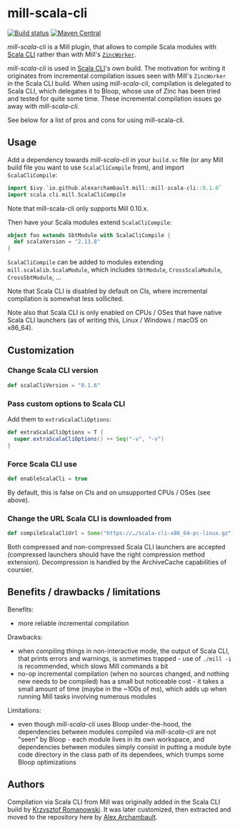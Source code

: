 # mill-scala-cli

[![Build status](https://github.com/scala-cli/mill-scala-cli/workflows/CI/badge.svg)](https://github.com/scala-cli/mill-scala-cli/actions?query=workflow%3ACI)
[![Maven Central](https://img.shields.io/maven-central/v/io.github.alexarchambault.mill/mill-scala-cli_mill0.10_2.13.svg)](https://maven-badges.herokuapp.com/maven-central/io.github.alexarchambault.mill/mill-scala-cli_mill0.10_2.13)

*mill-scala-cli* is a Mill plugin, that allows to compile Scala modules
with [Scala CLI](https://github.com/VirtusLab/scala-cli) rather than with Mill's
[`ZincWorker`](https://github.com/com-lihaoyi/mill/blob/4d94945c463b4f4b2aac3d74e0d75511714e00f0/scalalib/src/ZincWorkerModule.scala).

*mill-scala-cli* is used in [Scala CLI](https://github.com/VirtusLab/scala-cli)'s own build. The motivation for writing it originates
from incremental compilation issues seen with Mill's `ZincWorker` in the Scala CLI build. When using *mill-scala-cli*, compilation is delegated to
Scala CLI, which delegates it to Bloop, whose use of Zinc has been tried and tested for quite some time. These incremental compilation issues
go away with *mill-scala-cli*.

See below for a list of pros and cons for using mill-scala-cli.

## Usage

Add a dependency towards *mill-scala-cli* in your `build.sc` file (or any Mill build file you want to use `ScalaCliCompile` from),
and import `ScalaCliCompile`:
```scala
import $ivy.`io.github.alexarchambault.mill::mill-scala-cli::0.1.0`
import scala.cli.mill.ScalaCliCompile
```

Note that mill-scala-cli only supports Mill 0.10.x.

Then have your Scala modules extend `ScalaCliCompile`:
```scala
object foo extends SbtModule with ScalaCliCompile {
  def scalaVersion = "2.13.8"
}
```

`ScalaCliCompile` can be added to modules extending `mill.scalalib.ScalaModule`, which includes `SbtModule`, `CrossScalaModule`, `CrossSbtModule`, …

Note that Scala CLI is disabled by default on CIs, where incremental compilation is somewhat less sollicited.

Note also that Scala CLI is only enabled on CPUs / OSes that have native Scala CLI launchers (as of writing this, Linux / Windows / macOS on x86_64).

## Customization

### Change Scala CLI version

```scala
def scalaCliVersion = "0.1.6"
```

### Pass custom options to Scala CLI

Add them to `extraScalaCliOptions`:
```scala
def extraScalaCliOptions = T {
  super.extraScalaCliOptions() ++ Seq("-v", "-v")
}
```

### Force Scala CLI use

```scala
def enableScalaCli = true
```

By default, this is false on CIs and on unsupported CPUs / OSes (see above).

### Change the URL Scala CLI is downloaded from

```scala
def compileScalaCliUrl = Some("https://…/scala-cli-x86_64-pc-linux.gz")
```

Both compressed and non-compressed Scala CLI launchers are accepted (compressed launchers should have the right compression method extension).
Decompression is handled by the ArchiveCache capabilities of coursier.

## Benefits / drawbacks / limitations

Benefits:
- more reliable incremental compilation

Drawbacks:
- when compiling things in non-interactive mode, the output of Scala CLI, that prints errors and warnings, is sometimes trapped - use of `./mill -i` is recommended, which slows Mill commands a bit
- no-op incremental compilation (when no sources changed, and nothing new needs to be compiled) has a small but noticeable cost - it takes a small amount of time (maybe in the ~100s of ms), which adds up when running Mill tasks involving numerous modules

Limitations:
- even though *mill-scala-cli* uses Bloop under-the-hood, the dependencies between modules compiled via *mill-scala-cli* are not "seen" by Bloop - each module lives in its own workspace, and dependencies between modules simply consist in putting a module byte code directory in the class path of its dependees, which trumps some Bloop optimizations

## Authors

Compilation via Scala CLI from Mill was originally added in the Scala CLI build by [Krzysztof Romanowski](https://github.com/romanowski). It was
later customized, then extracted and moved to the repository here by [Alex Archambault](https://github.com/alexarchambault).
